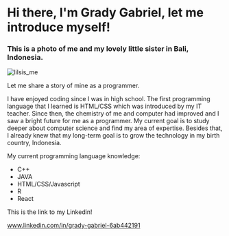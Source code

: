 # Hi there, I'm Grady Gabriel, let me introduce myself!

### This is a photo of me and my lovely little sister in Bali, Indonesia.

![lilsis_me](https://user-images.githubusercontent.com/48643915/113398992-51922400-9354-11eb-9f2f-375b82b499fb.PNG)

Let me share a story of mine as a programmer. 

I have enjoyed coding since I was in high school. The first programming language that I learned is HTML/CSS which was introduced by my IT teacher. Since then, the chemistry of me and computer had improved and I saw a bright future for me as a programmer. My current goal is to study deeper about computer science and find my area of expertise. Besides that, I already knew that my long-term goal is to grow the technology in my birth country, Indonesia.  

My current programming language knowledge:
 - C++
 - JAVA
 - HTML/CSS/Javascript
 - R
 - React

This is the link to my Linkedin!

www.linkedin.com/in/grady-gabriel-6ab442191

